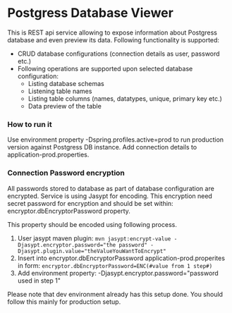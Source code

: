 # Postgress Database Viewer

This is REST api service allowing to expose information about Postgress database and even preview its data.
Following functionality is supported:
- CRUD database configurations (connection details as user, password etc.)
- Following operations are supported upon selected database configuration:
    - Listing database schemas
    - Listening table names
    - Listing table columns (names, datatypes, unique, primary key etc.)
    - Data preview of the table


### How to run it
Use environment property -Dspring.profiles.active=prod to run production version against Postgress DB instance.
Add connection details to application-prod.properties.

### Connection Password encryption
All passwords stored to database as part of database configuration are encrypted. Service is using Jasypt for encoding.
This encryption need secret password for encryption and should be set within: encryptor.dbEncryptorPassword property.

This property should be encoded using following process. 
1. User jasypt maven plugin: `mvn jasypt:encrypt-value -Djasypt.encryptor.password="the password" -Djasypt.plugin.value="theValueYouWantToEncrypt"`
2. Insert into encryptor.dbEncryptorPassword application-prod.properites in form: `encryptor.dbEncryptorPassword=ENC(#value from 1 step#)`
3. Add environment property: -Djasypt.encryptor.password="password used in step 1"

Please note that dev environment already has this setup done. You should follow this mainly for production setup.
  
